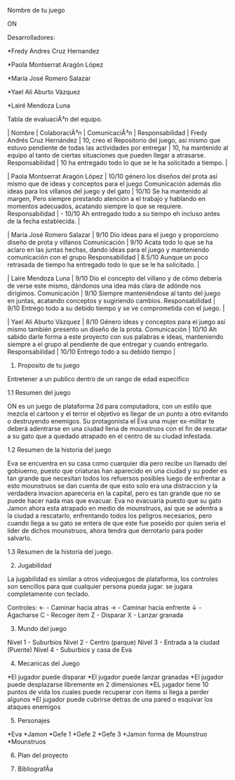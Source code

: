 Nombre de tu juego 

ON 

Desarrolladores: 

*Fredy Andres Cruz Hernandez 

*Paola Montserrat Aragón López 

*María José Romero Salazar 

*Yael Ali Aburto Vázquez 

*Lairé Mendoza Luna  

Tabla de evaluaciÃ³n del equipo. 

| Nombre | ColaboraciÃ³n | ComunicaciÃ³n | Responsabilidad | Fredy Andrés Cruz Hernández | 10, creo el Repositorio del juego, así mismo que estuvo pendiente de todas las actividades por entregar | 10, ha mantenido al equipo al tanto de ciertas situaciones que pueden llegar a atrasarse. Responsabilidad | 10 ha entregado todo lo que se le ha solicitado a tiempo. | 

| Paola Montserrat Aragón López | 10/10 género los diseños del prota así mismo que de ideas y conceptos para el juego Comunicación además dio ideas para los villanos del juego y del gato | 10/10 Se ha mantenido al margen, Pero siempre prestando atención a el trabajo y hablando en momentos adecuados, acatando siempre lo que se requiere. Responsabilidad | - 10/10 Ah entregado todo a su tiempo eh incluso antes de la fecha establecida. | 

| María José Romero Salazar | 9/10 Dio ideas para el juego y proporciono diseño de prota y villanos Comunicación | 9/10 Acata todo lo que se ha aclaro en las juntas hechas, dando ideas para el juego y manteniendo comunicación con el grupo Responsabilidad | 8.5/10 Aunque un poco retrasada de tiempo ha entregado todo lo que se le ha solicitado. | 

| Laire Mendoza Luna | 9/10 Dio el concepto del villano y de cómo debería de verse este mismo, dándonos una idea más clara de adónde nos dirigimos. Comunicación | 9/10 Siempre manteniéndose al tanto del juego en juntas, acatando conceptos y sugiriendo cambios. Responsabilidad | 9/10 Entrego todo a su debido tiempo y se ve comprometida con el juego. | 

| Yael Ali Aburto Vázquez | 8/10 Género ideas y conceptos para el juego así mismo también presento un diseño de la prota. Comunicación | 10/10 Ah sabido darle forma a este proyecto con sus palabras e ideas, manteniendo siempre a el grupo al pendiente de que entregar y cuando entregarlo. Responsabilidad | 10/10 Entrego todo a su debido tiempo | 

1. Proposito de tu juego 

Entretener a un publico dentro de un rango de edad especifico 

1.1 Resumen del juego 

ON es un juego de plataforma 2d para computadora, con un estilo que mezcla el cartoon y el terror el objetivo es llegar de un punto a otro evitando o destruyendo enemigos. Su protagonista el Eva una mujer ex-militar te deberá adentrarse en una ciudad llena de mounstruos con el fin de rescatar a su gato que a quedado atrapado en el centro de su ciudad infestada. 

1.2 Resumen de la historia del juego 

Eva se encuentra en su casa como cuarquier día pero recibe un llamado del gobiuerno, puesto que criaturas han aparecido en una ciudad y su poder es tan grande que necesitan todos los refuersos posibles luego de enfrentar a esto mounstruos se dan cuenta de que esto solo era una distraccion y la verdadera invacion apareceria en la capital, pero es tan grande que no se puede hacer nada mas que evacuar. Eva no evacuaria puesto que su gato Jamon ahora esta atrapado en medio de mounstruos, asi que se adentra a la ciudad a rescatarlo, enfrentando todos los peligros necesarios, pero cuando llega a su gato se entera de que este fue poseido por quien seria el lider de dichos mounstruos, ahora tendra que derrotarlo para poder salvarlo. 

1.3 Resumen de la historia del juego. 

2. Jugabilidad 

La jugabilidad es similar a otros videojuegos de plataforma, los controles son sencillos para que cualquier persona pueda jugar. se jugara completamente con teclado. 

Controles:
← - Caminar hacia atras 
→ - Caminar hacia enfrente 
↓ - Agacharse 
C - Recoger item
Z - Disparar 
X - Lanzar granada  

3. Mundo del juego 

Nivel 1 - Suburbios 
Nivel 2 - Centro (parque) 
Nivel 3 - Entrada a la ciudad (Puente) 
Nivel 4 - Suburbios y casa de Eva  

4. Mecanicas del Juego 

*El jugador puede disparar *El jugador puede lanzar granadas *El jugador puede desplazarse libremente en 2 dimensiones *EL jugador tiene 10 puntos de vida los cuales puede recuperar con items si llega a perder algunos *El jugador puede cubrirse detras de una pared o esquivar los ataques enemigos 

5. Personajes 

*Eva 
*Jamon 
*Gefe 1 
*Gefe 2 
*Gefe 3 
*Jamon forma de Mounstruo 
*Mounstruos 

6. Plan del proyecto 

7. BibliografÃ­a 

 
